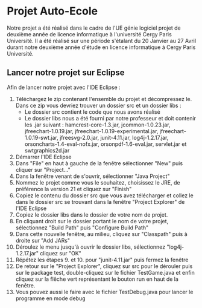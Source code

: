 Projet Auto-Ecole
=================
Notre projet a été réalisé dans le cadre de l'UE génie logiciel projet de deuxième année de licence informatique à l'université Cergy Paris Université. Il a été réalisé sur une période s'étalant du 20 Janvier au 27 Avril durant notre deuxième année d'étude en licence informatique à Cergy Paris Université.

Lancer notre projet sur Eclipse
-------------------------------

Afin de lancer notre projet avec l'IDE Eclipse :

1. Téléchargez le zip contenant l'ensemble du projet et décompressez le. Dans ce zip vous devriez trouver un dossier src et un dossier libs :
   * Le dossier src contient le code que nous avons réalisé
   * Le dossier libs nous a été fourni par notre professeur et doit contenir les .jar suivant : hamcrest-core-1.3.jar, jcommon-1.0.23.jar, jfreechart-1.0.19.jar, jfreechart-1.0.19-experimental.jar, jfreechart-1.0.19-swt.jar, jfreesvg-2.0.jar, junit-4.11.jar, log4j-1.2.17.jar, orsoncharts-1.4-eval-nofx.jar, orsonpdf-1.6-eval.jar, servlet.jar et swtgraphics2d.jar
2. Démarrer l'IDE Eclipse
3. Dans "File" en haut à gauche de la fenêtre  sélectionner "New" puis cliquer sur "Project..." 
4. Dans la fenêtre venant de s'ouvrir, sélectionner "Java Project" 
5. Nommez le projet comme vous le souhaitez, choisissez le JRE, de préférence la version 21 et cliquez sur "Finish"
6. Copiez le contenu du dossier src que vous avez télécharger et collez le dans le dossier src se trouvant dans la fenêtre "Project Explorer" de l'IDE Eclipse
7. Copiez le dossier libs dans le dossier de votre nom de projet.
8. En cliquant droit sur le dossier portant le nom de votre projet, sélectionnez "Build Path" puis "Configure Build Path"
9. Dans cette nouvelle fenêtre, au milieu, cliquez sur "Classpath" puis à droite sur "Add JARs"
10. Déroulez le menu jusqu'à ouvrir le dossier libs, sélectionnez "log4j-1.2.17.jar" cliquez sur "OK"
11. Répétez les étapes 9. et 10. pour "junit-4.11.jar" puis fermez la fenêtre
12. De retour sur le "Project Explorer", cliquez sur src pour le dérouler puis sur le package test, double-cliquez sur le fichier TestGame.java et enfin cliquez sur la flêche vert représentant le bouton run en haut de la fenêtre.
13. Vous pouvez aussi le faire avec le fichier TestDebug.java pour lancer le programme en mode debug
   
